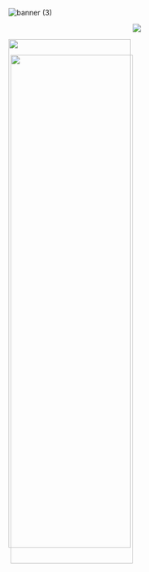 


![banner (3)](https://user-images.githubusercontent.com/86687715/190827731-47cefe44-ab2f-4f6f-8a0e-371c9aa2f113.png)



<p align="center">
  <a href="https://skillicons.dev">
    <img src="https://skillicons.dev/icons?i=git,html,css,javascript,nodejs" />
  </a>
</p>

  
  
  
  
  <div class='container'>
<img style="position: absolute; height: auto; width: 50%;" class="img" src="https://github-readme-stats.vercel.app/api?username=Rodr1goTavares&show_icons=true&theme=blue-green" />
&nbsp;

&nbsp;
<img style=" position:absolute; height: auto; width: 50%;" class="img" src="https://github-readme-stats.vercel.app/api/top-langs/?username=Rodr1goTavares&theme=blue-green&langs_count=8&layout=compact" /></div>
</div>
  
  
  
  
  
  
  
  
  
  











  
  
  
  










